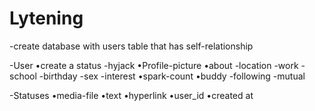 # Lytening

-create database with users table that has self-relationship

-User
  •create a status
    -hyjack
  •Profile-picture
  •about
    -location
    -work
    -school
    -birthday
    -sex
    -interest
  •spark-count
  •buddy
    -following
    -mutual

-Statuses
  •media-file
  •text
  •hyperlink
  •user_id
  •created at

